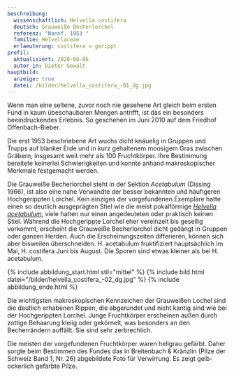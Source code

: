 ```yaml
---
beschreibung:
  wissenschaftlich: Helvella costifera
  deutsch: Grauweiße Becherlorchel
  referenz: "Nannf. 1953 "
  familie: Helvellaceae
  erlaeuterung: costifera = gerippt
profil:
  aktualisiert: 2020-08-06
  autor_in: Dieter Gewalt
hauptbild:
  anzeige: true
  datei: /bilder/helvella_costifera_-01_dg.jpg
---
```

Wenn man eine seltene, zuvor noch nie gesehene Art gleich beim ersten Fund in kaum übeschaubaren Mengen antrifft, ist das ein besonders beeindruckendes Erlebnis. So geschehen im Juni 2010 auf dem Friedhof Offenbach-Bieber.

Die erst 1953 beschriebene Art wuchs dicht knäuelig in Gruppen und Trupps auf blanker Erde und in kurz gehaltenem moosigem Gras zwischen Gräbern, insgesamt weit mehr als 100 Fruchtkörper. Ihre Bestimmung bereitete keinerlei Schwierigkeiten und konnte anhand makroskopischer Merkmale festgemacht werden.

Die Grauweiße Becherlorchel steht in der Sektion *Acetabulum* (Dissing 1966), ist also eine nahe Verwandte der besser bekannten und häufigeren Hochgerippten Lorchel. Kein einziges der vorgefundenen Exemplare hatte einen so deutlich ausgeprägten Stiel wie die meist pokalförmige *[Helvella acetabulum](/pilze/helvella-acetabulum-hochgerippte-lorchel)*, viele hatten nur einen angedeuteten oder praktisch keinen Stiel. Während die Hochgerippte Lorchel eher vereinzelt bis gesellig vorkommt, erscheint die Grauweiße Becherlorchel dicht gedängt in Gruppen oder ganzen Herden. Auch die Erscheinungszeiten differieren, können sich aber bisweilen überschneiden. H. acetabulum fruktifiziert hauptsächlich im Mai, H. costifera Juni bis August. Die Sporen sind etwas kleiner als bei H. acetabulum.

{% include abbildung_start.html stil="mittel" %}
{% include bild.html datei="/bilder/helvella_costifera_-02_dg.jpg" %}
{% include abbildung_ende.html %}

Die wichtigsten makroskopischen Kennzeichen der Grauweißen Lochel sind die deutlich erhabenen Rippen, die abgerundet und nicht kantig sind wie bei der Hochgerippten Lorchel. Junge Fruchtkörper erscheinen außen durch zottige Behaarung kleiig oder gekörnelt, was besonders an den Becherrändern auffällt. Sie sind sehr zerbrechlich.

Die meisten der vorgefundenen Fruchtkörper waren hellgrau gefärbt. Daher sorgte beim Bestimmen des Fundes das in Breitenbach & Kränzlin (Pilze der Schweiz Band 1, Nr. 26) abgebildete Foto für Verwirrung. Es zeigt gelb-ockerlich gefärbte Pilze.